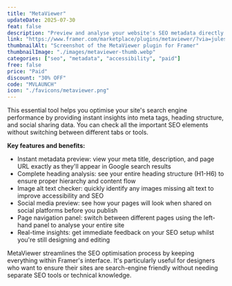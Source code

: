 ```yaml
---
title: "MetaViewer"
updateDate: 2025-07-30
feat: false
description: "Preview and analyse your website's SEO metadata directly within the canvas."
link: "https://www.framer.com/marketplace/plugins/metaviewer/?via=julesvcode"
thumbnailAlt: "Screenshot of the MetaViewer plugin for Framer"
thumbnailImage: "./images/metaviewer-thumb.webp"
categories: ["seo", "metadata", "accessibility", "paid"]
free: false
price: "Paid"
discount: "30% OFF"
code: "MVLAUNCH"
icon: "./favicons/metaviewer.png"
---
```


This essential tool helps you optimise your site's search engine performance by providing instant insights into meta tags, heading structure, and social sharing data. You can check all the important SEO elements without switching between different tabs or tools.

<b>Key features and benefits:</b>
- Instant metadata preview: view your meta title, description, and page URL exactly as they'll appear in Google search results
- Complete heading analysis: see your entire heading structure (H1-H6) to ensure proper hierarchy and content flow
- Image alt text checker: quickly identify any images missing alt text to improve accessibility and SEO
- Social media preview: see how your pages will look when shared on social platforms before you publish
- Page navigation panel: switch between different pages using the left-hand panel to analyse your entire site
- Real-time insights: get immediate feedback on your SEO setup whilst you're still designing and editing

MetaViewer streamlines the SEO optimisation process by keeping everything within Framer's interface. It's particularly useful for designers who want to ensure their sites are search-engine friendly without needing separate SEO tools or technical knowledge.